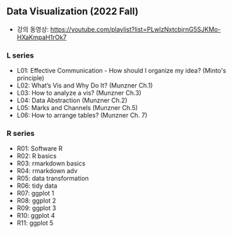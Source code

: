 ## Data Visualization (2022 Fall)

+ 강의 동영상: https://youtube.com/playlist?list=PLwlzNxtcbjrnG5SJKMo-HXaKmpaH1rOk7

### L series

+ L01: Effective Communication - How should I organize my idea? (Minto's principle)
+ L02: What’s Vis and Why Do It? (Munzner Ch.1)
+ L03: How to analyze a vis? (Munzner Ch.3)
+ L04: Data Abstraction (Munzner Ch.2)
+ L05: Marks and Channels (Munzner Ch.5)
+ L06: How to arrange tables? (Munzner Ch. 7)

### R series

+ R01: Software R
+ R02: R basics
+ R03: rmarkdown basics
+ R04: rmarkdown adv
+ R05: data transformation
+ R06: tidy data
+ R07: ggplot 1
+ R08: ggplot 2
+ R09: ggplot 3
+ R10: ggplot 4
+ R11: ggplot 5
